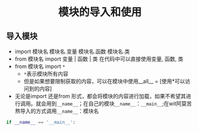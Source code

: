 # <center> 模块的导入和使用

## 导入模块
- import 模块名
模块名.变量   模块名.函数     模块名.类
- from 模块名 import 变量 | 函数 | 类
在代码中可以直接使用变量, 函数, 类
- from 模块名 import `*`
  - `*`表示模块所有内容
  - 但是如果想要限制获取的内容，可以在模块中使用__all__ = [使用*可以访问到的内容]
- 无论是import 还是from 形式，都会将模块的内容进行加载，如果不希望其进行调用。就会用到`__name__`；在自己的模块`__name__`：`__main__`;在wit阿莫苦熬导入的方式调用`__name__`：模块名

```python
if __name__ == '__main__':

```
